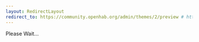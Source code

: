 ```yaml
---
layout: RedirectLayout
redirect_to: https://community.openhab.org/admin/themes/2/preview # https://community.openhab.org/
---
```


Please Wait...